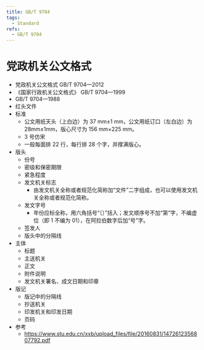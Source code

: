 ```yaml
---
title: GB/T 9704
tags:
  - Standard
refs:
  - GB/T 9704
---
```


# 党政机关公文格式

- 党政机关公文格式 GB/T 9704—2012
- 《国家行政机关公文格式》 GB/T 9704—1999
- GB/T 9704—1988
- 红头文件
- 标准
  - 公文用纸天头（上白边）为 37 mm±1 mm，公文用纸订口（左白边）为 28mm±1mm，版心尺寸为 156 mm×225 mm。
  - 3 号仿宋
  - 一般每面排 22 行，每行排 28 个字，并撑满版心。
- 版头
  - 份号
  - 密级和保密期限
  - 紧急程度
  - 发文机关标志
    - 由发文机关全称或者规范化简称加“文件”二字组成，也可以使用发文机关全称或者规范化简称。
  - 发文字号
    - 年份应标全称，用六角括号“〔〕”括入；发文顺序号不加“第”字，不编虚位（即 1 不编为 01），在阿拉伯数字后加“号”字。
  - 签发人
  - 版头中的分隔线
- 主体
  - 标题
  - 主送机关
  - 正文
  - 附件说明
  - 发文机关署名、成文日期和印章
- 版记
  - 版记中的分隔线
  - 抄送机关
  - 印发机关和印发日期
  - 页码
- 参考
  - https://www.stu.edu.cn/xxb/upload_files/file/20160831/1472612356807792.pdf
